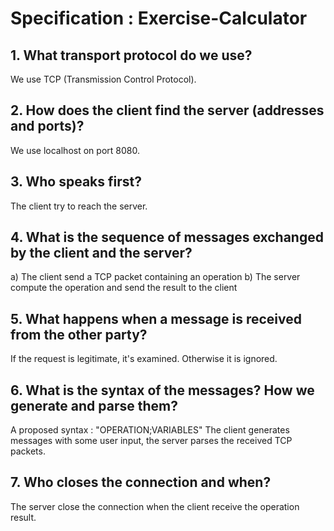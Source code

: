 # Specification : Exercise-Calculator

## 1. What transport protocol do we use?
We use TCP (Transmission Control Protocol).

## 2. How does the client find the server (addresses and ports)?
We use localhost on port 8080.

## 3. Who speaks first?
The client try to reach the server.

## 4. What is the sequence of messages exchanged by the client and the server?
a) The client send a TCP packet containing an operation
b) The server compute the operation and send the result to the client

## 5. What happens when a message is received from the other party?
If the request is legitimate, it's examined. Otherwise it is ignored.

## 6. What is the syntax of the messages? How we generate and parse them?
A proposed syntax : "OPERATION;VARIABLES"
The client generates messages with some user input, the server parses the received TCP packets.

## 7. Who closes the connection and when?
The server close the connection when the client receive the operation result.
